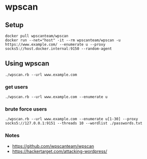 # wpscan

## Setup

    docker pull wpscanteam/wpscan
    docker run --net="host" -it --rm wpscanteam/wpscan -u https://www.example.com/ --enumerate u --proxy socks5://host.docker.internal:9150 --random-agent

## Using wpscan

    ./wpscan.rb --url www.example.com

### get users

    ./wpscan.rb --url www.example.com --enumerate u

### brute force users

    ./wpscan.rb --url www.example.com --enumerate u[1-30] --proxy socks5://127.0.0.1:9151 --threads 10 --wordlist ./passwords.txt

### Notes

- https://github.com/wpscanteam/wpscan
- https://hackertarget.com/attacking-wordpress/
